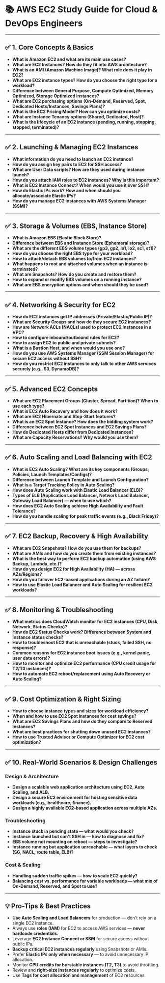 # 📚 **AWS EC2 Study Guide for Cloud & DevOps Engineers**

---

## ✅ **1. Core Concepts & Basics**

- **What is Amazon EC2 and what are its main use cases?**
- **What are EC2 Instances? How do they fit into AWS architecture?**
- **What is an AMI (Amazon Machine Image)? What role does it play in EC2?**
- **What are EC2 instance types? How do you choose the right type for a workload?**
- **Difference between General Purpose, Compute Optimized, Memory Optimized, Storage Optimized instances?**
- **What are EC2 purchasing options (On-Demand, Reserved, Spot, Dedicated Hosts/Instances, Savings Plans)?**
- **What is the EC2 Pricing Model? How can you optimize costs?**
- **What are Instance Tenancy options (Shared, Dedicated, Host)?**
- **What is the lifecycle of an EC2 instance (pending, running, stopping, stopped, terminated)?**

---

## ✅ **2. Launching & Managing EC2 Instances**

- **What information do you need to launch an EC2 instance?**
- **How do you assign key pairs to EC2 for SSH access?**
- **What are User Data scripts? How are they used during instance launch?**
- **How do you attach IAM roles to EC2 instances? Why is this important?**
- **What is EC2 Instance Connect? When would you use it over SSH?**
- **How do Elastic IPs work? How and when should you allocate/associate Elastic IPs?**
- **How do you manage EC2 instances with AWS Systems Manager (SSM)?**

---

## ✅ **3. Storage & Volumes (EBS, Instance Store)**

- **What is Amazon EBS (Elastic Block Store)?**
- **Difference between EBS and Instance Store (Ephemeral storage)?**
- **What are the different EBS volume types (gp3, gp2, io1, io2, sc1, st1)?**
- **How do you choose the right EBS type for your workload?**
- **How to attach/detach EBS volumes to/from EC2 instances?**
- **What happens to root and attached volumes when an instance is terminated?**
- **What are Snapshots? How do you create and restore them?**
- **How to expand or modify EBS volumes on a running instance?**
- **What are EBS encryption options and when should they be used?**

---

## ✅ **4. Networking & Security for EC2**

- **How do EC2 instances get IP addresses (Private/Elastic/Public IP)?**
- **What are Security Groups and how do they secure EC2 instances?**
- **How are Network ACLs (NACLs) used to protect EC2 instances in a VPC?**
- **How to configure inbound/outbound rules for EC2?**
- **How to assign EC2 to public and private subnets?**
- **What is a Bastion Host, and when would you use one?**
- **How do you use AWS Systems Manager (SSM Session Manager) for secure EC2 access without SSH?**
- **How do you restrict EC2 instances to only talk to other AWS services securely (e.g., S3, DynamoDB)?**

---

## ✅ **5. Advanced EC2 Concepts**

- **What are EC2 Placement Groups (Cluster, Spread, Partition)? When to use each type?**
- **What is EC2 Auto Recovery and how does it work?**
- **What are EC2 Hibernate and Stop-Start features?**
- **What is an EC2 Spot Instance? How does the bidding system work?**
- **Difference between EC2 Spot Instances and EC2 Savings Plans?**
- **How do Dedicated Hosts differ from Dedicated Instances?**
- **What are Capacity Reservations? Why would you use them?**

---

## ✅ **6. Auto Scaling and Load Balancing with EC2**

- **What is EC2 Auto Scaling? What are its key components (Groups, Policies, Launch Templates/Configs)?**
- **Difference between Launch Template and Launch Configuration?**
- **What is a Target Tracking Policy in Auto Scaling?**
- **How does Auto Scaling work with Elastic Load Balancer (ELB)?**
- **Types of ELB (Application Load Balancer, Network Load Balancer, Gateway Load Balancer) — when to use which?**
- **How does EC2 Auto Scaling achieve High Availability and Fault Tolerance?**
- **How do you handle scaling for peak traffic events (e.g., Black Friday)?**

---

## ✅ **7. EC2 Backup, Recovery & High Availability**

- **What are EC2 Snapshots? How do you use them for backups?**
- **What are AMIs and how do you create them from existing instances?**
- **What is the best way to perform EC2 backup automation (using AWS Backup, Lambda, etc.)?**
- **How do you design EC2 for High Availability (HA) — across AZs/Regions?**
- **How do you failover EC2-based applications during an AZ failure?**
- **How to use Elastic Load Balancer and Auto Scaling for resilient EC2 workloads?**

---

## ✅ **8. Monitoring & Troubleshooting**

- **What metrics does CloudWatch monitor for EC2 instances (CPU, Disk, Network, Status Checks)?**
- **How do EC2 Status Checks work? Difference between System and Instance status checks?**
- **How to troubleshoot EC2 that is unreachable (stuck, failed SSH, no response)?**
- **Common reasons for EC2 instance boot issues (e.g., kernel panic, user data errors)?**
- **How to monitor and optimize EC2 performance (CPU credit usage for T2/T3 instances)?**
- **How to automate EC2 reboot/replacement using Auto Recovery or Auto Scaling?**

---

## ✅ **9. Cost Optimization & Right Sizing**

- **How to choose instance types and sizes for workload efficiency?**
- **When and how to use EC2 Spot Instances for cost savings?**
- **What are EC2 Savings Plans and how do they compare to Reserved Instances?**
- **What are best practices for shutting down unused EC2 instances?**
- **How to use Trusted Advisor or Compute Optimizer for EC2 cost optimization?**

---

## ✅ **10. Real-World Scenarios & Design Challenges**

### Design & Architecture

- **Design a scalable web application architecture using EC2, Auto Scaling, and ALB.**
- **Design a secure EC2 environment for hosting sensitive data workloads (e.g., healthcare, finance).**
- **Design a highly available EC2-based application across multiple AZs.**

### Troubleshooting

- **Instance stuck in pending state — what would you check?**
- **Instance launched but can't SSH in — how to diagnose and fix?**
- **EBS volume not mounting on reboot — steps to investigate?**
- **Instance running but application unreachable — what layers to check (SG, NACL, route table, ELB)?**

### Cost & Scaling

- **Handling sudden traffic spikes — how to scale EC2 quickly?**
- **Balancing cost vs. performance for variable workloads — what mix of On-Demand, Reserved, and Spot to use?**

---

## 💡 **Pro-Tips & Best Practices**

- **Use Auto Scaling and Load Balancers** for production — don't rely on a single EC2 instance.
- Always use **roles (IAM)** for EC2 to access AWS services — **never hardcode credentials**.
- Leverage **EC2 Instance Connect or SSM** for secure access without public IPs.
- **Backup critical EC2 instances regularly** using Snapshots or AMIs.
- Prefer **Elastic IPs only when necessary** — to avoid unnecessary IP allocation.
- Monitor **CPU credits for burstable instances (T2, T3)** to avoid throttling.
- Review and **right-size instances regularly** to optimize costs.
- Use **Tags for cost allocation and management** of EC2 resources.